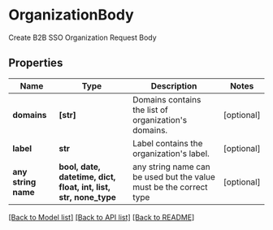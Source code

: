 # OrganizationBody

Create B2B SSO Organization Request Body

## Properties
Name | Type | Description | Notes
------------ | ------------- | ------------- | -------------
**domains** | **[str]** | Domains contains the list of organization&#39;s domains. | [optional] 
**label** | **str** | Label contains the organization&#39;s label. | [optional] 
**any string name** | **bool, date, datetime, dict, float, int, list, str, none_type** | any string name can be used but the value must be the correct type | [optional]

[[Back to Model list]](../README.md#documentation-for-models) [[Back to API list]](../README.md#documentation-for-api-endpoints) [[Back to README]](../README.md)


